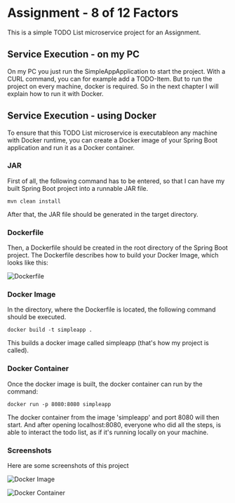 # Assignment - 8 of 12 Factors
This is a simple TODO List microservice project for an Assignment.

## Service Execution - on my PC
On my PC you just run the SimpleAppApplication to start the project.
With a CURL command, you can for example add a TODO-Item.
But to run the project on every machine, docker is required. So in the next chapter I will explain how to run it with Docker.

## Service Execution - using Docker
To ensure that this TODO List microservice is executableon any machine with Docker runtime, you can create a Docker image of your Spring Boot application and run it as a Docker container.

### JAR
First of all, the following command has to be entered, so that I can have my built Spring Boot project into a runnable JAR file.
```
mvn clean install
```
After that, the JAR file should be generated in the target directory. 

### Dockerfile
Then, a Dockerfile should be created in the root directory of the Spring Boot project. The Dockerfile describes how to build your Docker Image, which looks like this:

![Dockerfile](![image](https://github.com/farhansaifee/swe12factors/assets/46992929/582000b4-3431-4011-b732-b454e24ee1e3))

### Docker Image
In the directory, where the Dockerfile is located, the following command should be executed.
```
docker build -t simpleapp .
```
This builds a docker image called simpleapp (that's how my project is called).

### Docker Container
Once the docker image is built, the docker container can run by the command:
```
docker run -p 8080:8080 simpleapp
```
The docker container from the image 'simpleapp' and port 8080 will then start.
And after opening localhost:8080, everyone who did all the steps, is able to interact the todo list, as if it's running locally on your machine.

### Screenshots
Here are some screenshots of this project

![Docker Image](![image](https://github.com/farhansaifee/swe12factors/assets/46992929/1d795931-1692-4e2f-b4f7-7de507d005bc))

![Docker Container](![image](https://github.com/farhansaifee/swe12factors/assets/46992929/d966471c-c3de-41df-9f31-9f800e152ea4))

